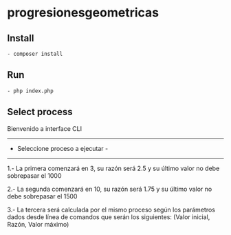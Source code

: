 # progresionesgeometricas

## Install

```
- composer install
``` 

## Run

```
- php index.php
```

## Select process

Bienvenido a interface CLI

---------------------------------
- Seleccione proceso a ejecutar -
---------------------------------
1.- La primera comenzará en 3, su razón será 2.5 y su último valor no debe sobrepasar el 1000

2.- La segunda comenzará en 10, su razón será 1.75 y su último valor no debe sobrepasar el 1500

3.- La tercera será calculada por el mismo proceso según los parámetros dados desde línea de comandos
        que serán los siguientes: (Valor inicial, Razón, Valor máximo)